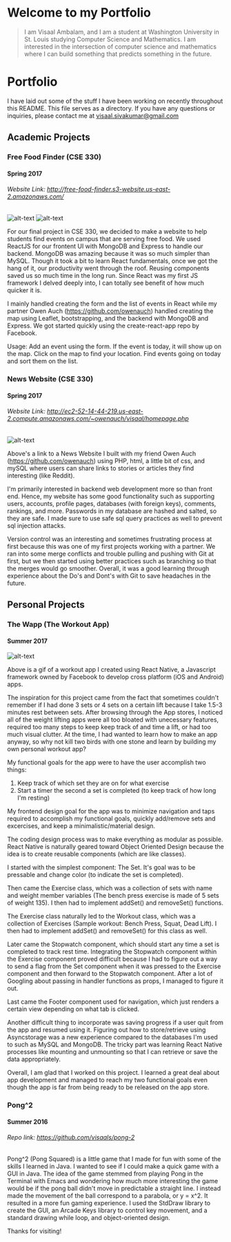 # Welcome to my Portfolio
> I am Visaal Ambalam, and I am a student at Washington University in St. Louis studying Computer Science and Mathematics. I am interested in the intersection of computer science and mathematics where I can build something that predicts something in the future.


# Portfolio
I have laid out some of the stuff I have been working on recently throughout this README. This file serves as a directory. If you have any questions or inquiries, please contact me at visaal.sivakumar@gmail.com

## Academic Projects

### Free Food Finder (CSE 330)
#### Spring 2017
###### Website Link: http://free-food-finder.s3-website.us-east-2.amazonaws.com/

![alt-text](https://github.com/visaals/Portfolio/blob/master/screenshots/fff_1.png)
![alt-text](https://github.com/visaals/Portfolio/blob/master/screenshots/fff_2.png)

For our final project in CSE 330, we decided to make a website to help students find events on campus that are serving free food. We used ReactJS for our frontent UI with MongoDB and Express to handle our backend. MongoDB was amazing because it was so much simpler than MySQL. Though it took a bit to learn React fundamentals, once we got the hang of it, our productivity went through the roof. Reusing components saved us so much time in the long run. Since React was my first JS framework I delved deeply into, I can totally see benefit of how much quicker it is.

I mainly handled creating the form and the list of events in React while my partner Owen Auch (https://github.com/owenauch) handled creating the map using Leaflet, bootstrapping, and the backend with MongoDB and Express. We got started quickly using the create-react-app repo by Facebook.

Usage: Add an event using the form. If the event is today, it will show up on the map. Click on the map to find your location. Find events going on today and sort them on the list.



### News Website (CSE 330)
#### Spring 2017
###### Website Link: http://ec2-52-14-44-219.us-east-2.compute.amazonaws.com/~owenauch/visaal/homepage.php

![alt-text](https://github.com/visaals/Portfolio/blob/master/screenshots/news_website.png)

Above's a link to a News Website I built with my friend Owen Auch (https://github.com/owenauch) using PHP, html, a little bit of css, and mySQL where users can share links to stories or articles they find interesting (like Reddit).

I'm primarily interested in backend web development more so than front end. Hence, my website has some good functionality such as supporting users, accounts, profile pages, databases (with foreign keys), comments, rankings, and more. Passwords in my database are hashed and salted, so they are safe. I made sure to use safe sql query practices as well to prevent sql injection attacks.

Version control was an interesting and sometimes frustrating process at first because this was one of my first projects working with a partner. We ran into some merge conflicts and trouble pulling and pushing with Git at first, but we then started using better practices such as branching so that the merges would go smoother. Overall, it was a good learning through experience about the Do's and Dont's with Git to save headaches in the future.


## Personal Projects

### The Wapp (The Workout App)
#### Summer 2017
![alt-text](https://github.com/visaals/Portfolio/blob/master/screenshots/resized_wapp.gif)

Above is a gif of a workout app I created using React Native, a Javascript framework owned by Facebook to develop cross platform (iOS and Android) apps. 

The inspiration for this project came from the fact that sometimes couldn't remember if I had done 3 sets or 4 sets on a certain lift because I take 1.5-3 minutes rest between sets. After browsing through the App stores, I noticed all of the weight lifting apps were all too bloated with unecessary features, required too many steps to keep keep track of and time a lift, or had too much visual clutter. At the time, I had wanted to learn how to make an app anyway, so why not kill two birds with one stone and learn by building my own personal workout app?

My functional goals for the app were to have the user accomplish two things:
1. Keep track of which set they are on for what exercise 
2. Start a timer the second a set is completed (to keep track of how long I'm resting)

My frontend design goal for the app was to minimize navigation and taps required to accomplish my functional goals, quickly add/remove sets and excercises, and keep a minimalistic/material design. 

The coding design process was to make everything as modular as possible. React Native is naturally geared toward Object Oriented Design because the idea is to create reusable components (which are like classes). 

I started with the simplest component: The Set. It's goal was to be pressable and change color (to indicate the set is completed). 

Then came the Exercise class, which was a collection of sets with name and weight member variables (The bench press exercise is made of 5 sets of weight 135). I then had to implement addSet() and removeSet() functions. 

The Exercise class naturally led to the Workout class, which was a collection of Exercises (Sample workout: Bench Press, Squat, Dead Lift). I then had to implement addSet() and removeSet() for this class as well. 

Later came the Stopwatch component, which should start any time a set is completed to track rest time. Integrating the Stopwatch component within the Exercise component proved difficult because I had to figure out a way to send a flag from the Set component when it was pressed to the Exercise component and then forward to the Stopwatch component. After a lot of Googling about passing in handler functions as props, I managed to figure it out.

Last came the Footer component used for navigation, which just renders a certain view depending on what tab is clicked.

Another difficult thing to incorporate was saving progress if a user quit from the app and resumed using it. Figuring out how to store/retrieve using Asyncstorage was a new experience compared to the databases I'm used to such as MySQL and MongoDB. The tricky part was learning React Native processes like mounting and unmounting so that I can retrieve or save the data appropriately.  

Overall, I am glad that I worked on this project. I learned a great deal about app development and managed to reach my two functional goals even though the app is far from being ready to be released on the app store. 





### Pong^2
#### Summer 2016
###### Repo link: https://github.com/visaals/pong-2

Pong^2 (Pong Squared) is a little game that I made for fun with some of the skills I learned in Java. I wanted to see if I could make a quick game with a GUI in Java. The idea of the game stemmed from playing Pong in the Terminal with Emacs and wondering how much more interesting the game would be if the pong ball didn't move in predictable a straight line. I instead made the movement of the ball correspond to a parabola, or y = x^2. It resulted in a more fun gaming experience. I used the StdDraw library to create the GUI, an Arcade Keys library to control key movement, and a standard drawing while loop, and object-oriented design.





Thanks for visiting!

